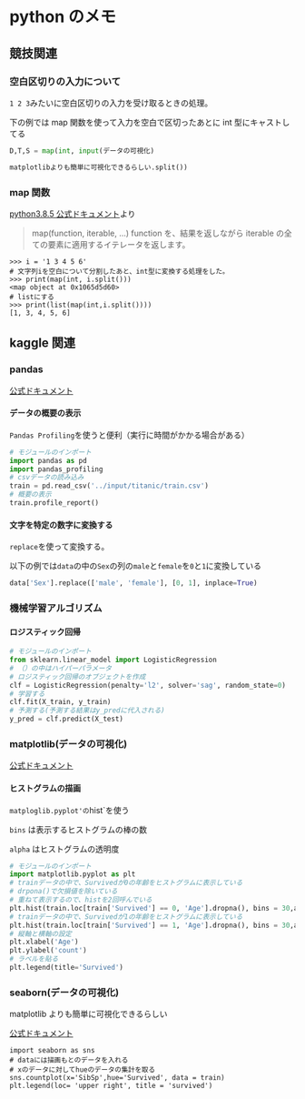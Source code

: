 # python のメモ

## 競技関連

### 空白区切りの入力について

`1 2 3`みたいに空白区切りの入力を受け取るときの処理。

下の例では map 関数を使って入力を空白で区切ったあとに int 型にキャストしてる

```a.py
D,T,S = map(int, input(データの可視化)

matplotlibよりも簡単に可視化できるらしい.split())
```

### map 関数

[python3.8.5 公式ドキュメント](https://docs.python.org/ja/3/library/functions.html)より

> map(function, iterable, ...)
> function を、結果を返しながら iterable の全ての要素に適用するイテレータを返します。

```
>>> i = '1 3 4 5 6'
# 文字列iを空白について分割したあと、int型に変換する処理をした。
>>> print(map(int, i.split()))
<map object at 0x1065d5d60>
# listにする
>>> print(list(map(int,i.split())))
[1, 3, 4, 5, 6]

```

## kaggle 関連

### pandas

[公式ドキュメント](https://pandas.pydata.org/)

#### データの概要の表示

`Pandas Profiling`を使うと便利（実行に時間がかかる場合がある）

```pd_prof.py
# モジュールのインポート
import pandas as pd
import pandas_profiling
# csvデータの読み込み
train = pd.read_csv('../input/titanic/train.csv')
# 概要の表示
train.profile_report()
```

#### 文字を特定の数字に変換する

`replace`を使って変換する。

以下の例では`data`の中の`Sex`の列の`male`と`female`を`0`と`1`に変換している

```test.py
data['Sex'].replace(['male', 'female'], [0, 1], inplace=True)
```

### 機械学習アルゴリズム

#### ロジスティック回帰

```clf.py
# モジュールのインポート
from sklearn.linear_model import LogisticRegression
# （）の中はハイパーパラメータ
# ロジスティック回帰のオブジェクトを作成
clf = LogisticRegression(penalty='l2', solver='sag', random_state=0)
# 学習する
clf.fit(X_train, y_train)
# 予測する(予測する結果はy_predに代入される)
y_pred = clf.predict(X_test)
```

### matplotlib(データの可視化)

[公式ドキュメント](https://matplotlib.org/)

#### ヒストグラムの描画

`matploglib.pyplot'の`hist`を使う

`bins` は表示するヒストグラムの棒の数

`alpha` はヒストグラムの透明度

```plot.py
# モジュールのインポート
import matplotlib.pyplot as plt
# trainデータの中で、Survivedが0の年齢をヒストグラムに表示している
# drpona()で欠損値を除いている
# 重ねて表示するので、histを2回呼んでいる
plt.hist(train.loc[train['Survived'] == 0, 'Age'].dropna(), bins = 30,alpha = 0.5, label = '0')
# trainデータの中で、Survivedが1の年齢をヒストグラムに表示している
plt.hist(train.loc[train['Survived'] == 1, 'Age'].dropna(), bins = 30,alpha = 0.5, label = '1')
# 縦軸と横軸の設定
plt.xlabel('Age')
plt.ylabel('count')
# ラベルを貼る
plt.legend(title='Survived')
```

### seaborn(データの可視化)

matplotlib よりも簡単に可視化できるらしい

[公式ドキュメント](https://seaborn.pydata.org/)

```
import seaborn as sns
# dataには描画もとのデータを入れる
# xのデータに対してhueのデータの集計を取る
sns.countplot(x='SibSp',hue='Survived', data = train)
plt.legend(loc= 'upper right', title = 'survived')
```
